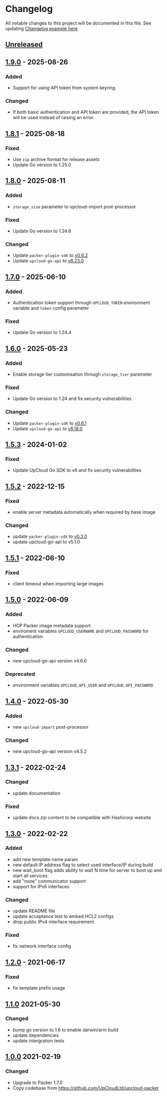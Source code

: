 # Changelog

All notable changes to this project will be documented in this file.
See updating [Changelog example here](https://keepachangelog.com/en/1.0.0/)

## [Unreleased]

## [1.9.0] - 2025-08-26

### Added

- Support for using API token from system keyring.

### Changed

- If both basic authentication and API token are provided, the API token will be used instead of raising an error.

## [1.8.1] - 2025-08-18

### Fixed

- Use `zip` archive format for release assets
- Update Go version to 1.25.0

## [1.8.0] - 2025-08-11

### Added

- `storage_size` parameter to upcloud-import post-processor

### Fixed

- Update Go version to 1.24.6

### Changed

- Update `packer-plugin-sdk` to [v0.6.2](https://github.com/hashicorp/packer-plugin-sdk/releases/tag/v0.6.2)
- Update `upcloud-go-api` to [v8.23.0](https://github.com/UpCloudLtd/upcloud-go-api/releases/tag/v8.23.0)

## [1.7.0] - 2025-06-10

### Added

- Authentication token support through `UPCLOUD_TOKEN` environment variable and `token` config parameter

### Fixed

- Update Go version to 1.24.4

## [1.6.0] - 2025-05-23

### Added

- Enable storage tier customisation through `storage_tier` parameter

### Fixed

- Update Go version to 1.24 and fix security vulnerabilities

### Changed

- Update `packer-plugin-sdk` to [v0.6.1](https://github.com/hashicorp/packer-plugin-sdk/releases/tag/v0.6.1)
- Update `upcloud-go-api` to [v8.18.0](https://github.com/UpCloudLtd/upcloud-go-api/releases/tag/v8.18.0)

## [1.5.3] - 2024-01-02

### Fixed
- Update UpCloud Go SDK to v6 and fix security vulnerabilities

## [1.5.2] - 2022-12-15

### Fixed
- enable server metadata automatically when required by base image

### Changed
- update `packer-plugin-sdk` to [v0.3.0](https://github.com/hashicorp/packer-plugin-sdk/blob/main/CHANGELOG.md#030-june-09-2022)
- update upcloud-go-api to v5.1.0

## [1.5.1] - 2022-06-10

### Fixed
- client timeout when importing large images

## [1.5.0] - 2022-06-09

### Added
- HCP Packer image metadata support
- enviroment variables `UPCLOUD_USERNAME` and `UPCLOUD_PASSWORD` for authentication

### Changed
- new upcloud-go-api version v4.6.0

### Deprecated
- environment variables `UPCLOUD_API_USER` and `UPCLOUD_API_PASSWORD`

## [1.4.0] - 2022-05-30

### Added
- new `upcloud-import` post-processor

### Changed
- new upcloud-go-api version v4.5.2

## [1.3.1] - 2022-02-24

### Changed
- update documentation

### Fixed
- update docs.zip content to be compatible with Hashicorp website

## [1.3.0] - 2022-02-22

### Added
- add new template name param 
- new default IP address flag to select used interface/IP during build
- new wait_boot flag adds ability to wait N time for server to boot up and start all services
- add "none" communicator support
- support for IPv6 interfaces

### Changed
- update README file
- update acceptance test to embed HCL2 configs 
- drop public IPv4 interface requirement

### Fixed
- fix network interface config

## [1.2.0] - 2021-06-17

### Fixed
- fix template prefix usage

## [1.1.0] 2021-05-30

### Changed
- bump go version to 1.6 to enable darwin/arm build
- update dependencies
- update intergration tests

## [1.0.0] 2021-02-19

### Changed
- Upgrade to Packer 1.7.0
- Copy codebase from https://github.com/UpCloudLtd/upcloud-packer

[Unreleased]: https://github.com/UpCloudLtd/packer-plugin-upcloud/compare/v1.9.0...HEAD
[1.9.0]: https://github.com/UpCloudLtd/packer-plugin-upcloud/compare/v1.8.1...v1.9.0
[1.8.1]: https://github.com/UpCloudLtd/packer-plugin-upcloud/compare/v1.8.0...v1.8.1
[1.8.0]: https://github.com/UpCloudLtd/packer-plugin-upcloud/compare/v1.7.0...v1.8.0
[1.7.0]: https://github.com/UpCloudLtd/packer-plugin-upcloud/compare/v1.6.0...v1.7.0
[1.6.0]: https://github.com/UpCloudLtd/packer-plugin-upcloud/compare/v1.5.3...v1.6.0
[1.5.3]: https://github.com/UpCloudLtd/packer-plugin-upcloud/compare/v1.5.2...v1.5.3
[1.5.2]: https://github.com/UpCloudLtd/packer-plugin-upcloud/compare/v1.5.1...v1.5.2
[1.5.1]: https://github.com/UpCloudLtd/packer-plugin-upcloud/compare/v1.5.0...v1.5.1
[1.5.0]: https://github.com/UpCloudLtd/packer-plugin-upcloud/compare/v1.4.0...v1.5.0
[1.4.0]: https://github.com/UpCloudLtd/packer-plugin-upcloud/compare/v1.3.1...v1.4.0
[1.3.1]: https://github.com/UpCloudLtd/packer-plugin-upcloud/compare/v1.3.0...v1.3.1
[1.3.0]: https://github.com/UpCloudLtd/packer-plugin-upcloud/compare/v1.2.0...v1.3.0
[1.2.0]: https://github.com/UpCloudLtd/packer-plugin-upcloud/compare/v1.1.0...v1.2.0
[1.1.0]: https://github.com/UpCloudLtd/packer-plugin-upcloud/compare/v1.0.0...v1.1.0
[1.0.0]: https://github.com/UpCloudLtd/packer-plugin-upcloud/releases/tag/v1.0.0
